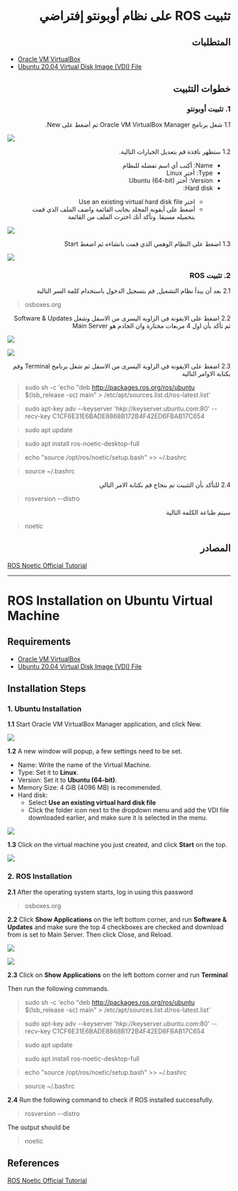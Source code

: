 # <div dir="rtl">تثبيت ROS على نظام أوبونتو إفتراضي</div>

## <div dir="rtl">المتطلبات</div>
- [Oracle VM VirtualBox](https://www.virtualbox.org/)
- [Ubuntu 20.04 Virtual Disk Image (VDI) File](https://www.osboxes.org/ubuntu/)

## <div dir="rtl">خطوات التثبيت</div>

### <div dir="rtl">1. تثبيت أوبونتو</div>
<div dir="rtl">1.1 شغل برنامج Oracle VM VirtualBox Manager ثم أضغط على New.</div>

![](images/1.jpg)

<div dir="rtl">1.2 ستظهر نافذة قم بتعديل الخيارات التالية.</div>

<div dir="rtl"><ul>
  <li>Name: أكتب أي اسم تفضله للنظام</li>
  <li>Type: أختر Linux</li>
  <li>Version: أختر Ubuntu (64-bit)</li>
 <li> Hard disk:</li>
 <ul>
      <li>اختر Use an existing virtual hard disk file</li>
      <li>أضغط على أيقونة المجلد بجانب القائمة واضف الملف الذي قمت بتحميله مسبقا. وتأكد أنك اخترت الملف من القائمة</li>
    </ul>
</ul></div>

![](images/2.jpg)

<div dir="rtl">1.3 اضغط على النظام الوهمي الذي قمت بانشاءه ثم اضغط Start</div>

![](images/3.jpg)

### <div dir="rtl">2. تثبيت ROS</div>

<div dir="rtl">2.1 بعد أن يبدأ نظام التشغيل, قم بتسجيل الدخول باستخدام كلمة السر التالية</div>

> osboxes.org

<div dir="rtl">2.2 اضغط على الايقونة في الزاوية اليسرى من الاسفل وشغل Software & Updates ثم تأكد بأن اول 4 مربعات مختارة وان الخادم هو Main Server</div>

![](images/4.jpg)

![](images/5.jpg)

<div dir="rtl">2.3 اضغط على الايقونة في الزاوية اليسرى من الاسفل ثم شغل برنامج Terminal وقم بكتابة الاوامر التالية</div>

> sudo sh -c 'echo "deb http://packages.ros.org/ros/ubuntu $(lsb_release -sc) main" > /etc/apt/sources.list.d/ros-latest.list'

> sudo apt-key adv --keyserver 'hkp://keyserver.ubuntu.com:80' --recv-key C1CF6E31E6BADE8868B172B4F42ED6FBAB17C654

> sudo apt update

> sudo apt install ros-noetic-desktop-full

> echo "source /opt/ros/noetic/setup.bash" >> ~/.bashrc

> source ~/.bashrc

<div dir="rtl">2.4 للتأكد بأن التثبيت تم بنجاح قم بكتابة الامر التالي</div>

> rosversion --distro

<div dir="rtl">سيتم طباعة الكلمة التالية</div>

> noetic

## <div dir="rtl">المصادر</div>

[ROS Noetic Official Tutorial](http://wiki.ros.org/noetic/Installation/Ubuntu)

---

# ROS Installation on Ubuntu Virtual Machine

## Requirements
- [Oracle VM VirtualBox](https://www.virtualbox.org/)
- [Ubuntu 20.04 Virtual Disk Image (VDI) File](https://www.osboxes.org/ubuntu/)

## Installation Steps

### 1. Ubuntu Installation

**1.1** Start Oracle VM VirtualBox Manager application, and click New.

![](images/1.jpg)

**1.2** A new window will popup, a few settings need to be set.
- Name: Write the name of the Virtual Machine.
- Type: Set it to **Linux**.
- Version: Set it to **Ubuntu (64-bit)**.
- Memory Size: 4 GiB (4096 MB) is recommended.
- Hard disk:
  - Select **Use an existing virtual hard disk file**
  - Click the folder icon next to the dropdown menu and add the VDI file downloaded earlier, and make sure it is selected in the menu.
 
![](images/2.jpg)

**1.3** Click on the virtual machine you just created, and click **Start** on the top.

![](images/3.jpg)

### 2. ROS Installation

**2.1** After the operating system starts, log in using this password
> osboxes.org

**2.2** Click **Show Applications** on the left bottom corner, and run **Software & Updates** and make sure the top 4 checkboxes are checked and download from is set to Main Server. Then click Close, and Reload.

![](images/4.jpg)

![](images/5.jpg)

**2.3** Click on **Show Applications** on the left bottom corner and run **Terminal**

Then run the following commands.

> sudo sh -c 'echo "deb http://packages.ros.org/ros/ubuntu $(lsb_release -sc) main" > /etc/apt/sources.list.d/ros-latest.list'

> sudo apt-key adv --keyserver 'hkp://keyserver.ubuntu.com:80' --recv-key C1CF6E31E6BADE8868B172B4F42ED6FBAB17C654

> sudo apt update

> sudo apt install ros-noetic-desktop-full

> echo "source /opt/ros/noetic/setup.bash" >> ~/.bashrc

> source ~/.bashrc

**2.4** Run the following command to check if ROS installed successfully.

> rosversion --distro

The output should be

> noetic

## References
[ROS Noetic Official Tutorial](http://wiki.ros.org/noetic/Installation/Ubuntu)
